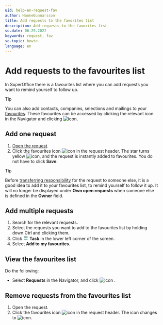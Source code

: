 ```yaml
---
uid: help-en-request-fav
author: HanneGunnarsson
title: Add requests to the favorites list
description: Add requests to the favorites list
so.date: 06.29.2022
keywords: request, fav
so.topic: howto
language: en
---
```


# Add requests to the favourites list

In SuperOffice there is a favourites list where you can add requests you want to remind yourself to follow up.

> [!TIP]
> You can also add contacts, companies, selections and mailings to your [favourites][1]. These favourites can be accessed by clicking the relevant icon in the Navigator and clicking ![icon][img3].

## Add one request

1. [Open the request][3].
1. Click the favourites icon ![icon][img1] in the request header. The star turns yellow ![icon][img2], and the request is instantly added to favourites. You do not have to click **Save**.

> [!TIP]
> Before [transferring responsibility][2] for the request to someone else, it is a good idea to add it to your favourites list, to remind yourself to follow it up. It will no longer be displayed under **Own open requests** when someone else is defined in the **Owner** field.

## Add multiple requests

1. Search for the relevant requests.
1. Select the requests you want to add to the favourites list by holding down Ctrl and clicking them.
1. Click ![icon][img5] **Task** in the lower left corner of the screen.
1. Select **Add to my favourites**.

## View the favourites list

Do the following:

* Select **Requests** in the Navigator, and click ![icon][img3] .

## Remove requests from the favourites list

1. Open the request.
1. Click the favourites icon ![icon][img2] in the request header. The icon changes to ![icon][img1].

<!-- Referenced links -->
[1]: ../../../learn/basics/fav.md
[2]: transfer.md
[3]: ../index.md#open

<!-- Referenced images -->
[img1]: ../../../../../common/icons/favourite-no.png
[img2]: ../../../../../common/icons/favourite-yes.png
[img3]: ../../../../../common/icons/nav-fav.png
[img5]: ../../../../media/icons/btn-menu.png
